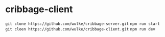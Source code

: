 # cribbage-client

`git clone https://github.com/wulke/cribbage-server.git`
`npm run start`
`git cloen https://github.com/wulke/cribbage-client.git`
`npm run dev`